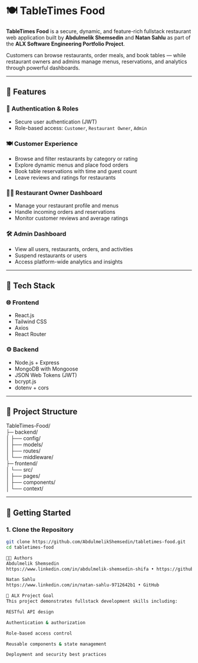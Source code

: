  # 🍽️ TableTimes Food

**TableTimes Food** is a secure, dynamic, and feature-rich fullstack restaurant web application built by **Abdulmelik Shemsedin** and **Natan Sahlu** as part of the **ALX Software Engineering Portfolio Project**.

Customers can browse restaurants, order meals, and book tables — while restaurant owners and admins manage menus, reservations, and analytics through powerful dashboards.

---

## 🚀 Features

### 👥 Authentication & Roles
- Secure user authentication (JWT)
- Role-based access: `Customer`, `Restaurant Owner`, `Admin`

### 🍽️ Customer Experience
- Browse and filter restaurants by category or rating
- Explore dynamic menus and place food orders
- Book table reservations with time and guest count
- Leave reviews and ratings for restaurants

### 👨‍🍳 Restaurant Owner Dashboard
- Manage your restaurant profile and menus
- Handle incoming orders and reservations
- Monitor customer reviews and average ratings

### 🛠️ Admin Dashboard
- View all users, restaurants, orders, and activities
- Suspend restaurants or users
- Access platform-wide analytics and insights

---

## 🧱 Tech Stack

### 🌐 Frontend
- React.js
- Tailwind CSS
- Axios
- React Router

### ⚙️ Backend
- Node.js + Express
- MongoDB with Mongoose
- JSON Web Tokens (JWT)
- bcrypt.js
- dotenv + cors

---

## 📁 Project Structure

TableTimes-Food/<br>
 ├─ backend/<br>
 │ ├── config/<br>
 │ ├── models/<br>
 │ ├── routes/<br>
 │ └── middleware/<br>
 ├─ frontend/<br>
 │ └── src/<br>
 │ ├── pages/<br>
 │ ├── components/<br>
 │ └── context/<br>


---

## 🧪 Getting Started

### 1. Clone the Repository

```bash
git clone https://github.com/AbdulmelikShemsedin/tabletimes-food.git
cd tabletimes-food

👨‍💻 Authors
Abdulmelik Shemsedin
https://www.linkedin.com/in/abdulmelik-shemsedin-shifa • https://github.com/AbdulmelikShemsedin

Natan Sahlu
https://www.linkedin.com/in/natan-sahlu-9712642b1 • GitHub

🧠 ALX Project Goal
This project demonstrates fullstack development skills including:

RESTful API design

Authentication & authorization

Role-based access control

Reusable components & state management

Deployment and security best practices

